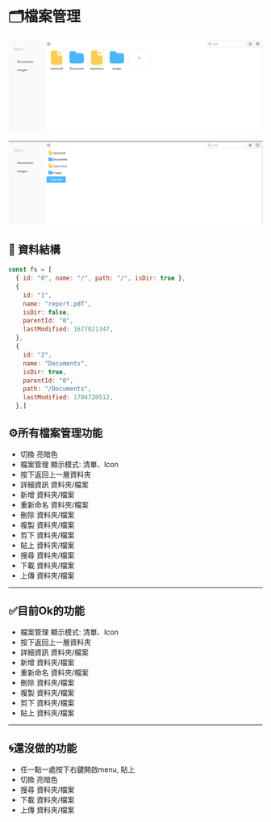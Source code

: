 
# 🗂️檔案管理

![alt text](image.png)

![alt text](image-1.png)



## 📖 資料結構
```js
const fs = [
  { id: "0", name: "/", path: "/", isDir: true },
  {
    id: "1",
    name: "report.pdf",
    isDir: false,
    parentId: "0",
    lastModified: 1677021347,
  },
  {
    id: "2",
    name: "Documents",
    isDir: true,
    parentId: "0",
    path: "/Documents",
    lastModified: 1704720512,
  },]
```
## ⚙️所有檔案管理功能
- 切換 亮暗色
- 檔案管理 顯示模式: 清單、Icon
- 按下返回上一層資料夾
- 詳細資訊 資料夾/檔案
- 新增 資料夾/檔案
- 重新命名 資料夾/檔案
- 刪除 資料夾/檔案
- 複製 資料夾/檔案
- 剪下 資料夾/檔案
- 貼上 資料夾/檔案
- 搜尋 資料夾/檔案
- 下載 資料夾/檔案
- 上傳 資料夾/檔案

-----
## ✅目前Ok的功能
- 檔案管理 顯示模式: 清單、Icon
- 按下返回上一層資料夾
- 詳細資訊 資料夾/檔案
- 新增 資料夾/檔案
- 重新命名 資料夾/檔案
- 刪除 資料夾/檔案
- 複製 資料夾/檔案
- 剪下 資料夾/檔案
- 貼上 資料夾/檔案

-----
## 🌀還沒做的功能
- 任一點一處按下右鍵開啟menu, 貼上
- 切換 亮暗色
- 搜尋 資料夾/檔案
- 下載 資料夾/檔案
- 上傳 資料夾/檔案






